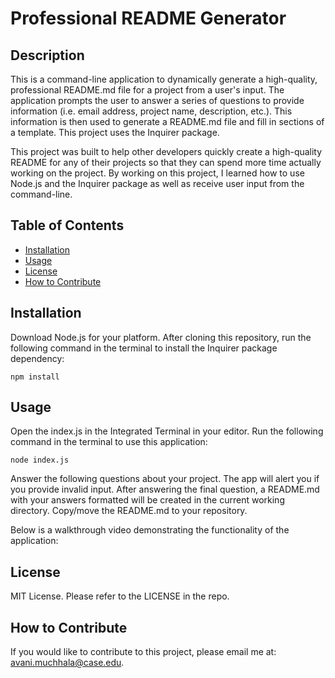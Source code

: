 # Professional README Generator

## Description

This is a command-line application to dynamically generate a high-quality, professional README.md file for a project from a user's input. The application prompts the user to answer a series of questions to provide information (i.e. email address, project name, description, etc.). This information is then used to generate a README.md file and fill in sections of a template. This project uses the Inquirer package.

This project was built to help other developers quickly create a high-quality README for any of their projects so that they can spend more time actually working on the project. By working on this project, I learned how to use Node.js and the Inquirer package as well as receive user input from the command-line.

## Table of Contents

- [Installation](#installation)
- [Usage](#usage)
- [License](#license)
- [How to Contribute](#how-to-contribute)

## Installation
Download Node.js for your platform. After cloning this repository, run the following command in the terminal to install the Inquirer package dependency:
```
npm install
```

## Usage

Open the index.js in the Integrated Terminal in your editor. Run the following command in the terminal to use this application: 
```
node index.js
```
Answer the following questions about your project. The app will alert you if you provide invalid input. After answering the final question, a README.md with your answers formatted will be created in the current working directory. Copy/move the README.md to your repository.

Below is a walkthrough video demonstrating the functionality of the application:

## License

MIT License. Please refer to the LICENSE in the repo.

## How to Contribute

If you would like to contribute to this project, please email me at: avani.muchhala@case.edu.
